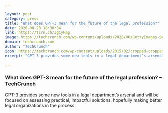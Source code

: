 ```yaml
---

layout: post
category: press
title: "What does GPT-3 mean for the future of the legal profession?"
date: 2020-08-28 18:30:34
link: https://tcrn.ch/3gCyHag
image: https://techcrunch.com/wp-content/uploads/2020/08/GettyImages-949223252.jpg?w=600
domain: techcrunch.com
author: "TechCrunch"
icon: https://techcrunch.com/wp-content/uploads/2015/02/cropped-cropped-favicon-gradient.png?w=180
excerpt: "GPT-3 provides some new tools in a legal department’s arsenal and will be focused on assessing practical, impactful solutions, hopefully making better legal organizations in the process."

---
```


### What does GPT-3 mean for the future of the legal profession? – TechCrunch

GPT-3 provides some new tools in a legal department’s arsenal and will be focused on assessing practical, impactful solutions, hopefully making better legal organizations in the process.
